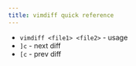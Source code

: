 ```yaml
---
title: vimdiff quick reference
---
```


- `vimdiff <file1> <file2>` - usage
- `]c` - next diff
- `[c` - prev diff